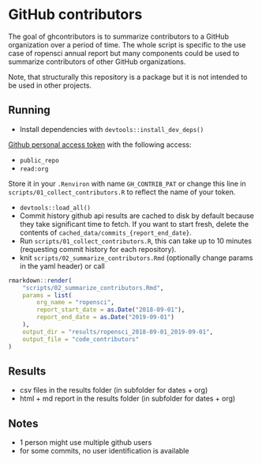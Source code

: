 # GitHub contributors

<!-- badges: start -->
<!-- badges: end -->

The goal of ghcontributors is to summarize contributors to a GitHub organization over a period of time. The whole script is specific to the use case of ropensci annual report but many components could be used to summarize contributors of other GitHub organizations.

Note, that structurally this repository is a package but it is not intended to be used in other projects.

## Running

- Install dependencies with `devtools::install_dev_deps()`

[Github personal access token](https://github.com/settings/tokens) with the following access:
- `public_repo`
- `read:org`

Store it in your `.Renviron` with name `GH_CONTRIB_PAT` or change this line in `scripts/01_collect_contributors.R` to reflect the name of your token.

- `devtools::load_all()`
- Commit history github api results are cached to disk by default because they take significant time to fetch. If you want to start fresh, delete the contents of `cached_data/commits_{report_end_date}`.
- Run `scripts/01_collect_contributors.R`, this can take up to 10 minutes (requesting commit history for each repository).
- knit `scripts/02_summarize_contributors.Rmd` (optionally change params in the yaml header) or call
```r
rmarkdown::render(
    "scripts/02_summarize_contributors.Rmd",
    params = list(
        org_name = "ropensci",
        report_start_date = as.Date("2018-09-01"),
        report_end_date = as.Date("2019-09-01")
    ),
    output_dir = "results/ropensci_2018-09-01_2019-09-01",
    output_file = "code_contributors"
)
```

## Results

- csv files in the results folder (in subfolder for dates + org)
- html + md report in the results folder (in subfolder for dates + org)

## Notes

- 1 person might use multiple github users
- for some commits, no user identification is available
